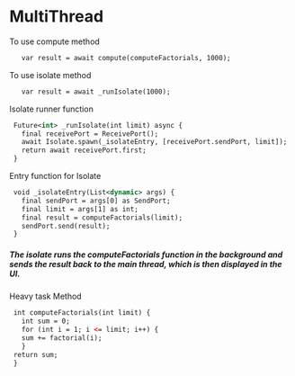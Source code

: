 # MultiThread

To use compute method
 ``` xml
    var result = await compute(computeFactorials, 1000);
 ```

To use isolate method
 ``` xml
    var result = await _runIsolate(1000);
 ```

Isolate runner function
 ``` xml
  Future<int> _runIsolate(int limit) async {
    final receivePort = ReceivePort();
    await Isolate.spawn(_isolateEntry, [receivePort.sendPort, limit]);
    return await receivePort.first;
  }
 ```

Entry function for Isolate
 ``` xml
  void _isolateEntry(List<dynamic> args) {
    final sendPort = args[0] as SendPort;
    final limit = args[1] as int;
    final result = computeFactorials(limit);
    sendPort.send(result);
  }
 ```
##### The isolate runs the computeFactorials function in the background and sends the result back to the main thread, which is then displayed in the UI.

Heavy task Method
 ``` xml
  int computeFactorials(int limit) {
    int sum = 0;
    for (int i = 1; i <= limit; i++) {
    sum += factorial(i);
    }
  return sum;
  }
 ```
